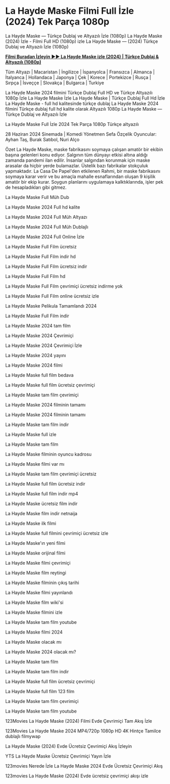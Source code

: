 # La Hayde Maske Filmi Full İzle (2024) Tek Parça 1080p

La Hayde Maske — Türkçe Dublaj ve Altyazılı İzle (1080p) La Hayde Maske (2024) İzle - Filmi Full HD (1080p) izle La Hayde Maske — (2024) Türkçe Dublaj ve Altyazılı İzle (1080p)

**[Filmi Buradan İzleyin ▶▶ La Hayde Maske izle (2024) | Türkçe Dublaj & Altyazılı (1080p)](https://t.co/oR1CIxrFB1)**

Tüm Altyazı | Macaristan | İngilizce | İspanyolca | Fransızca | Almanca | İtalyanca | Hollandaca | Japonya | Çek | Korece | Portekizce | Rusça | Sırpça | İsveççe | Slovakça | Bulgarca | Turkiye

La Hayde Maske 2024 filmini Türkçe Dublaj Full HD ve Türkçe Altyazılı 1080p İzle La Hayde Maske İzle La Hayde Maske | Türkçe Dublaj Full Hd İzle La Hayde Maske - full hd kalitesinde türkçe dublaj La Hayde Maske 2024 filmini Türkçe dublaj full hd kalite olarak Altyazılı 1080p La Hayde Maske — Türkçe Dublaj ve Altyazılı İzle

La Hayde Maske Full İzle 2024 Tek Parça 1080p Türkçe altyazılı

28 Haziran 2024 Sinemada | Komedi
Yönetmen Sefa Özçelik
Oyuncular: Ayhan Taş, Burak Satıbol, Nuri Alço

Özet
La Hayde Maske, maske fabrikasını soymaya çalışan amatör bir ekibin başına gelenleri konu ediyor. Salgının tüm dünyayı etkisi altına aldığı zamanda pandemi ilan edilir. İnsanlar salgından korunmak için maske arasalar da hiçbir yerde bulamazlar. Üstelik bazı fabrikalar stokçuluk yapmaktadır. La Casa De Papel'den etkilenen Rahmi, bir maske fabrikasını soymaya karar verir ve bu amaçla mahalle esnaflarından oluşan 9 kişilik amatör bir ekip kurar. Soygun planlarını uygulamaya kalktıklarında, işler pek de hesapladıkları gibi gitmez.

La Hayde Maske Full Müh Dub

La Hayde Maske 2024 Full hd kalite

La Hayde Maske 2024 Full Müh Altyazı

La Hayde Maske 2024 Full Müh Dublajlı

La Hayde Maske 2024 Full Online İzle

La Hayde Maske Full Film ücretsiz

La Hayde Maske Full Film indir hd

La Hayde Maske Full Film ücretsiz indir

La Hayde Maske Full Film hd

La Hayde Maske Full Film çevrimiçi ücretsiz indirme yok

La Hayde Maske Full Film online ücretsiz izle

La Hayde Maske Pelikula Tamamlandı 2024

La Hayde Maske Full Film indir

La Hayde Maske 2024 tam film

La Hayde Maske 2024 Çevrimiçi

La Hayde Maske 2024 Çevrimiçi İzle

La Hayde Maske 2024 yayını

La Hayde Maske 2024 filmi

La Hayde Maske full film bedava

La Hayde Maske full film ücretsiz çevrimiçi

La Hayde Maske tam film çevrimiçi

La Hayde Maske 2024 filminin tamamı

La Hayde Maske 2024 filminin tamamı

La Hayde Maske tam film indir

La Hayde Maske full izle

La Hayde Maske tam film

La Hayde Maske filminin oyuncu kadrosu

La Hayde Maske filmi var mı

La Hayde Maske tam film çevrimiçi ücretsiz

La Hayde Maske full film ücretsiz indir

La Hayde Maske full film indir mp4

La Hayde Maske ücretsiz film indir

La Hayde Maske film indir netnaija

La Hayde Maske ilk filmi

La Hayde Maske full filmini çevrimiçi ücretsiz izle

La Hayde Maske'ın yeni filmi

La Hayde Maske orijinal filmi

La Hayde Maske filmi çevrimiçi

La Hayde Maske film reytingi

La Hayde Maske filminin çıkış tarihi

La Hayde Maske filmi yayınlandı

La Hayde Maske film wiki'si

La Hayde Maske filmini izle

La Hayde Maske tam film youtube

La Hayde Maske filmi 2024

La Hayde Maske olacak mı

La Hayde Maske 2024 olacak mı?

La Hayde Maske tam film

La Hayde Maske tam film indir

La Hayde Maske full film ücretsiz çevrimiçi

La Hayde Maske full film 123 film

La Hayde Maske tam film çevrimiçi

La Hayde Maske tam film youtube

123Movies La Hayde Maske (2024) Filmi Evde Çevrimiçi Tam Akış İzle

123Movies La Hayde Maske 2024 MP4/720p 1080p HD 4K Hintçe Tamilce dublajlı filmywap

La Hayde Maske (2024) Evde Ücretsiz Çevrimiçi Akış İzleyin

YTS La Hayde Maske Ücretsiz Çevrimiçi Yayın İzle

123movies Nerede İzle La Hayde Maske 2024 Evde Ücretsiz Çevrimiçi Akış

123movies La Hayde Maske (2024) Evde ücretsiz çevrimiçi akışı izle
